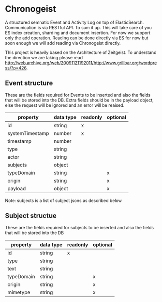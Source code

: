 # Chronogeist

A structured semnatic Event and Activity Log on top of ElasticSearch. Communication is via RESTful API.
To sum it up. This will take care of you ES index creation, sharding and document insertion. For now we support only the add operation.
Reading can be done directly via ES for now but soon enough we will add reading via Chronogeist directly.

This project is heavily based on the Architecture of Zeitgeist. 
To understand the direction we are taking please read http://web.archive.org/web/20091121192011/http://www.grillbar.org/wordpress/?p=426.

## Event structure

These are the fields required for Events to be inserted and also the fields that will be stored into the DB. Extra fields should be in the payload object, else the request will be ignored and an error will be reaised.

| property        | data type | readonly | optional |
|-----------------|-----------|----------|----------|
| id              | string    | x        |          |
| systemTimestamp | number    | x        |          |
| timestamp       | number    |          |          |
| type            | string    |          |          |
| actor           | string    |          |          |
| subjects        | object    |          |          |
| typeDomain      | string    |          | x        |
| origin          | string    |          | x        |
| payload         | object    |          | x        |

Note: subjects is a list of subject jsons as described below

## Subject structue

These are the fields required for subjects to be inserted and also the fields that will be stored into the DB

| property   | data type | readonly | optional |
|------------|-----------|----------|----------|
| id         | string    | x        |          |
| type       | string    |          |          |
| text       | string    |          |          |
| typeDomain | string    |          | x        |
| origin     | string    |          | x        |
| mimetype   | string    |          | x        |
